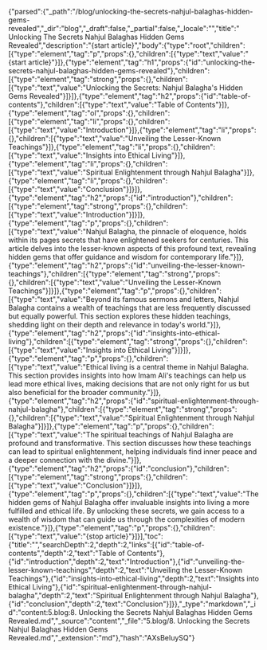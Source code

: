 {"parsed":{"_path":"/blog/unlocking-the-secrets-nahjul-balaghas-hidden-gems-revealed","_dir":"blog","_draft":false,"_partial":false,"_locale":"","title":" Unlocking The Secrets Nahjul Balaghas Hidden Gems Revealed","description":"{start article}","body":{"type":"root","children":[{"type":"element","tag":"p","props":{},"children":[{"type":"text","value":"{start article}"}]},{"type":"element","tag":"h1","props":{"id":"unlocking-the-secrets-nahjul-balaghas-hidden-gems-revealed"},"children":[{"type":"element","tag":"strong","props":{},"children":[{"type":"text","value":"Unlocking the Secrets: Nahjul Balagha's Hidden Gems Revealed"}]}]},{"type":"element","tag":"h2","props":{"id":"table-of-contents"},"children":[{"type":"text","value":"Table of Contents"}]},{"type":"element","tag":"ol","props":{},"children":[{"type":"element","tag":"li","props":{},"children":[{"type":"text","value":"Introduction"}]},{"type":"element","tag":"li","props":{},"children":[{"type":"text","value":"Unveiling the Lesser-Known Teachings"}]},{"type":"element","tag":"li","props":{},"children":[{"type":"text","value":"Insights into Ethical Living"}]},{"type":"element","tag":"li","props":{},"children":[{"type":"text","value":"Spiritual Enlightenment through Nahjul Balagha"}]},{"type":"element","tag":"li","props":{},"children":[{"type":"text","value":"Conclusion"}]}]},{"type":"element","tag":"h2","props":{"id":"introduction"},"children":[{"type":"element","tag":"strong","props":{},"children":[{"type":"text","value":"Introduction"}]}]},{"type":"element","tag":"p","props":{},"children":[{"type":"text","value":"Nahjul Balagha, the pinnacle of eloquence, holds within its pages secrets that have enlightened seekers for centuries. This article delves into the lesser-known aspects of this profound text, revealing hidden gems that offer guidance and wisdom for contemporary life."}]},{"type":"element","tag":"h2","props":{"id":"unveiling-the-lesser-known-teachings"},"children":[{"type":"element","tag":"strong","props":{},"children":[{"type":"text","value":"Unveiling the Lesser-Known Teachings"}]}]},{"type":"element","tag":"p","props":{},"children":[{"type":"text","value":"Beyond its famous sermons and letters, Nahjul Balagha contains a wealth of teachings that are less frequently discussed but equally powerful. This section explores these hidden teachings, shedding light on their depth and relevance in today's world."}]},{"type":"element","tag":"h2","props":{"id":"insights-into-ethical-living"},"children":[{"type":"element","tag":"strong","props":{},"children":[{"type":"text","value":"Insights into Ethical Living"}]}]},{"type":"element","tag":"p","props":{},"children":[{"type":"text","value":"Ethical living is a central theme in Nahjul Balagha. This section provides insights into how Imam Ali's teachings can help us lead more ethical lives, making decisions that are not only right for us but also beneficial for the broader community."}]},{"type":"element","tag":"h2","props":{"id":"spiritual-enlightenment-through-nahjul-balagha"},"children":[{"type":"element","tag":"strong","props":{},"children":[{"type":"text","value":"Spiritual Enlightenment through Nahjul Balagha"}]}]},{"type":"element","tag":"p","props":{},"children":[{"type":"text","value":"The spiritual teachings of Nahjul Balagha are profound and transformative. This section discusses how these teachings can lead to spiritual enlightenment, helping individuals find inner peace and a deeper connection with the divine."}]},{"type":"element","tag":"h2","props":{"id":"conclusion"},"children":[{"type":"element","tag":"strong","props":{},"children":[{"type":"text","value":"Conclusion"}]}]},{"type":"element","tag":"p","props":{},"children":[{"type":"text","value":"The hidden gems of Nahjul Balagha offer invaluable insights into living a more fulfilled and ethical life. By unlocking these secrets, we gain access to a wealth of wisdom that can guide us through the complexities of modern existence."}]},{"type":"element","tag":"p","props":{},"children":[{"type":"text","value":"{stop article}"}]}],"toc":{"title":"","searchDepth":2,"depth":2,"links":[{"id":"table-of-contents","depth":2,"text":"Table of Contents"},{"id":"introduction","depth":2,"text":"Introduction"},{"id":"unveiling-the-lesser-known-teachings","depth":2,"text":"Unveiling the Lesser-Known Teachings"},{"id":"insights-into-ethical-living","depth":2,"text":"Insights into Ethical Living"},{"id":"spiritual-enlightenment-through-nahjul-balagha","depth":2,"text":"Spiritual Enlightenment through Nahjul Balagha"},{"id":"conclusion","depth":2,"text":"Conclusion"}]}},"_type":"markdown","_id":"content:5.blog:8. Unlocking the Secrets Nahjul Balaghas Hidden Gems Revealed.md","_source":"content","_file":"5.blog/8. Unlocking the Secrets Nahjul Balaghas Hidden Gems Revealed.md","_extension":"md"},"hash":"AXsBeIuySQ"}